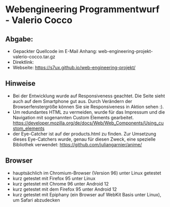 # Webengineering Programmentwurf - Valerio Cocco

## Abgabe: 
 - Gepackter Quellcode im E-Mail Anhang: web-engineering-projekt-valerio-cocco.tar.gz
 - Direktlink: 
 - Webseite: https://s7ux.github.io/web-engineering-projekt/

## Hinweise
- Bei der Entwicklung wurde auf Responsiveness geachtet. Die Seite sieht auch auf dem Smartphone gut aus.
Durch Verändern der Browserfenstergröße können Sie sie Responsiveness in Aktion sehen :).
- Um redundantes HTML zu vermeiden, wurde für das Impressum und die Navigation mit
sogenannten Custom Elements gearbeitet. https://developer.mozilla.org/de/docs/Web/Web_Components/Using_custom_elements
- der Eye-Catcher ist auf der products.html zu finden.
Zur Umsetzung dieses Eye-Catchers wurde, genau für diesen Zweck, eine spezielle Bibliothek verwendet:
https://github.com/juliangarnier/anime/

## Browser
- hauptsächlich im Chromium-Browser (Version 96) unter Linux getestet
- kurz getestet mit Firefox 95 unter Linux
- kurz getestet mit Chrome 96 unter Android 12
- kurz getestet mit dem Firefox 95 unter Android 12
- kurz getestet mit Epiphany (ein Browser auf WebKit Basis unter Linux), um Safari abzudecken
